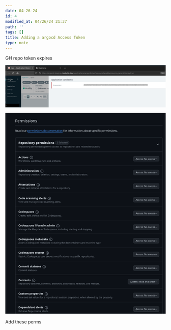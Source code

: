 ```yaml
---
date: 04-26-24
id: 4
modified_at: 04/26/24 21:37
path: ''
tags: []
title: Adding a argocd Access Token
type: note
---
```


GH repo token expires

![](/images/image-8.png)


![](/images/image-7.png)

Add these perms
